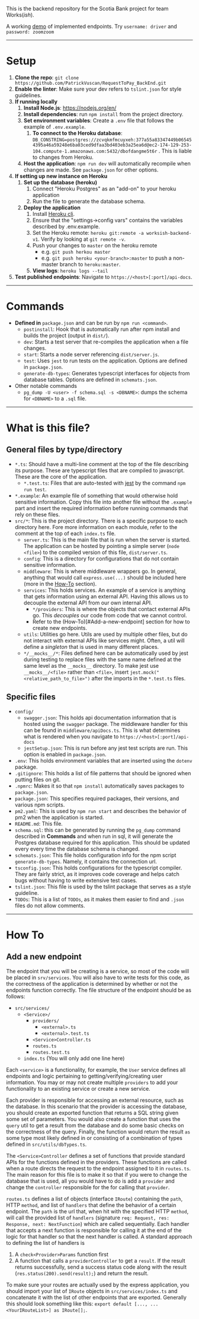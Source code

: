 This is the backend repository for the Scotia Bank project for team Works(*ish*).

A working [demo](https://worksish-backend-v1.herokuapp.com/api-docs) of implemented endpoints. Try `username: driver` 
and `password: zoomzoom`

---

# Setup
1. __Clone the repo__: `git clone https://github.com/PatrickVuscan/RequestToPay_BackEnd.git`
1. __Enable the linter__: Make sure your dev refers to `tslint.json` for style guidelines.
1. __If running locally__
    1. __Install Node.js__: https://nodejs.org/en/
    1. __Install dependencies__: run `npm install` from the project directory.
    1. __Set environment variables__: Create a `.env` file that follows the example of `.env.example`.
        1. __To connect to the Heroku database__:
        `DB_CONSTRING=postgres://zcvqkmfmcuyxeh:377a55a83347449b065454395a46a59248e6ba03ced9dfaa3bd403eb3a25ea6d@ec2-174-129-253-104.compute-1.amazonaws.com:5432/dbofdangme5t6r`
        . This is liable to changes from Heroku.
    1. __Host the application__: `npm run dev` will automatically recompile when changes are made. See `package.json` 
    for other options.
1. __If setting up new instance on Heroku__
    1. __Set up the database (heroku)__
        1. Connect "Heroku Postgres" as an "add-on" to your heroku application
        1. Run the file to generate the database schema.
    1. __Deploy the application__
        1. Install [Heroku cli](https://devcenter.heroku.com/articles/heroku-cli).
        1. Ensure that the "settings->config vars" contains the variables described by .env.example. 
        1. Set the Heroku remote: `heroku git:remote -a worksish-backend-v1`. Verify by looking at `git remote -v`.
        1. Push your changes to `master` on the heroku remote
            - e.g. `git push herkou master`
            - e.g. `git push heroku <your-branch>:master` to push a non-master branch to `heroku:master`.
        1. __View logs__: `heroku logs --tail`
1. __Test published endpoints__: Navigate to `https://<host>[:port]/api-docs`.

---

# Commands
* __Defined in__ `package.json` and can be run by `npm run <command>`.
    * `postinstall`: Hook that is automatically run after npm install and builds the project (output in `dist/`).
    * `dev`: Starts a test server that re-compiles the application when a file changes.
    * `start`: Starts a node server referencing `dist/server.js`.
    * `test`: Uses `jest` to run tests on the application. Options are defined in `package.json`.
    * `generate-db-types`: Generates typescript interfaces for objects from database tables. Options are defined in
    `schemats.json`.
* Other notable commands
    * `pg_dump -U <user> -f schema.sql -s <DBNAME>`: dumps the schema for `<DBNAME>` to a `.sql` file.

---

# What is this file?
## General files by type/directory
* `*.ts`: Should have a multi-line comment at the top of the file describing its purpose. These are typescript files
    that are compiled to javascript. These are the core of the application.
    * `*.test.ts`: Files that are auto-tested with 
        [jest](https://basarat.gitbooks.io/typescript/docs/testing/jest.html) by the 
        command `npm run test`.
* `*.example`: An example file of something that would otherwise hold sensitive information. Copy this file
    into another file without the `.example` part and insert the required information before running commands that rely 
    on these files.
* `src/*`: This is the project directory. There is a specific purpose to each directory here. Fore more information
        on each module, refer to the comment at the top of each `index.ts` file.
    * `server.ts`: This is the main file that is run when the server is started. The application can be hosted by 
        pointing a simple server (`node <file>`) to the compiled version of this file, `dist/server.ts`.
    * `config`: This is a directory for configurations that do not contain sensitive information.
    * `middleware`: This is where middleware wrappers go. In general, anything that would call `express.use(...)` 
        should be included here (more in the [How-To](#How-To) section).
    * `services`: This holds services. An example of a service is anything that gets information using an external
        API. Having this allows us to decouple the external API from our own internal API.
        * `*/providers`: This is where the objects that contact external APIs go. This *decouples*
            our code from code that we cannot control.
        * Refer to the (How-To)[#Add-a-new-endpoint] section for how to create new endpoints.
    * `utils`: Utilities go here. Utils are used by multiple other files, but do not interact with external
        APIs like services might. Often, a util will define a _singleton_ that is used in many different places.
    * `*/__mocks__/*`: Files defined here can be automatically used by jest during testing to replace files with the 
        same name defined at the same level as the `__mocks__` directory. To make jest use `__mocks__/<file>` rather than
    `<file>`, insert `jest.mock("<relative_path_to_file>")` after the imports in the `*.test.ts` files.

## Specific files
* `config/`
    * `swagger.json`: This holds api documentation information that is hosted using the `swagger` package.
        The middleware handler for this can be found in `middleware/apiDocs.ts`. This is what determines what is rendered
        when you navigate to `https://<host>[:port]/api-docs`
    * `jestSetup.json`: This is run before any jest test scripts are run. This option is enabled in `package.json`.
* `.env`: This holds environment variables that are inserted using the `dotenv` package.
* `.gitignore`: This holds a list of file patterns that should be ignored when putting files on git.
* `.npmrc`: Makes it so that `npm install` automatically saves packages to `package.json`.
* `package.json`: This specifies required packages, their versions, and various npm scripts.
* `pm2.yaml`: This is used by `npm run start` and describes the behavior of pm2 when the application is started.
* `README.md`: This file.
* `schema.sql`: this can be generated by running the `pg_dump` command described in **Commands** and when run
    in sql, it will generate the Postgres database required for this application. This should be updated every
    every time the database schema is changed.
* `schemats.json`: This file holds configuration info for the npm script `generate-db-types`. Namely, it contains
    the connection url.
* `tsconfig.json`: This holds configurations for the typescript compiler. They are fairly strict, as it improves
    code coverage and helps catch bugs without having to write extensive test cases.
* `tslint.json`: This file is used by the tslint package that serves as a style guideline.
* `TODOs`: This is a list of `TODOs`, as it makes them easier to find and `.json` files do not allow comments.

---

# How To
## Add a new endpoint
The endpoint that you will be creating is a service, so most of the code will be placed in `srv/services`. You will also
have to write tests for this code, as the correctness of the application is determined by whether or not the endpoints
function correctly. The file structure of the endpoint should be as follows:

- `src/services/`
    - `<Service>/`
        - `providers/`
            - `<external>.ts`
            - `<external>.test.ts`
        - `<Service>Controller.ts`
        - `routes.ts`
        - `routes.test.ts`
    - `index.ts` (You will only add one line here)

Each `<service>` is a functionality, for example, the `User` service defines all endpoints and logic pertaining to 
getting/verifying/creating user information. You may or may not create multiple `providers` to add your functionality to
an existing service or create a new service.

Each provider is responsible for accessing an external resource, such as the database. In this scenario that the 
provider is accessing the database, you should create an exported function that returns a SQL string given some set of
parameters. You would also create a function that uses the `query` util to get a result from the database and do some
basic checks on the correctness of the query. Finally, the function would return the result `as` some type most likely
defined in or consisting of a combination of types defined in `src/utils/dbTypes.ts`.

The `<Service>Controller` defines a set of functions that provide standard APIs for the functions defined in the
providers. These functions are called when a route directs the request to the endpoint assigned to it in `routes.ts`.
The main reason for this file is to make it so that if you were to change the database that is used, all you would have
to do is add a `provider` and change the `controller` responsible for the for calling that `provider`.

`routes.ts` defines a list of objects (interface `IRoute`) containing the `path`, HTTP `method`, and list of `handlers` 
that define the behavior of a certain endpoint. The `path` is the url that, when hit with the specified HTTP `method`, 
will call the provided list of `handlers` (signature `req: Request, res: Response, next: NextFunction`) which are called
sequentially. Each handler that accepts a next function is responsible for calling it at the end of the logic for that 
handler so that the next handler is called. A standard approach to defining the list of handlers is

1. A `check<Provider>Params` function first
1. A function that calls a `providerController` to get a `result`. If the result returns successfully, send a success
    status code along with the result (`res.status(200).send(result);`) and return the result.
    
To make sure your routes are actually used by the express application, you should import your list of `IRoute` objects 
in `src/services/index.ts` and concatenate it with the list of other endpoints that are exported. Generally this should
look something like this: `export default [..., ...<YourIRouteList>] as IRoute[];`.
